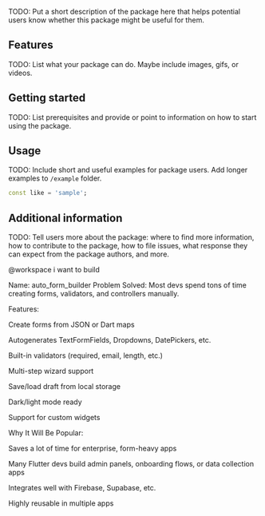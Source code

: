 <!--
This README describes the package. If you publish this package to pub.dev,
this README's contents appear on the landing page for your package.

For information about how to write a good package README, see the guide for
[writing package pages](https://dart.dev/tools/pub/writing-package-pages).

For general information about developing packages, see the Dart guide for
[creating packages](https://dart.dev/guides/libraries/create-packages)
and the Flutter guide for
[developing packages and plugins](https://flutter.dev/to/develop-packages).
-->

TODO: Put a short description of the package here that helps potential users
know whether this package might be useful for them.

## Features

TODO: List what your package can do. Maybe include images, gifs, or videos.

## Getting started

TODO: List prerequisites and provide or point to information on how to
start using the package.

## Usage

TODO: Include short and useful examples for package users. Add longer examples
to `/example` folder.

```dart
const like = 'sample';
```

## Additional information

TODO: Tell users more about the package: where to find more information, how to
contribute to the package, how to file issues, what response they can expect
from the package authors, and more.








@workspace i want to build

Name: auto_form_builder
Problem Solved: Most devs spend tons of time creating forms, validators, and controllers manually.

Features:

Create forms from JSON or Dart maps

Autogenerates TextFormFields, Dropdowns, DatePickers, etc.

Built-in validators (required, email, length, etc.)

Multi-step wizard support

Save/load draft from local storage

Dark/light mode ready

Support for custom widgets

Why It Will Be Popular:

Saves a lot of time for enterprise, form-heavy apps

Many Flutter devs build admin panels, onboarding flows, or data collection apps

Integrates well with Firebase, Supabase, etc.

Highly reusable in multiple apps

